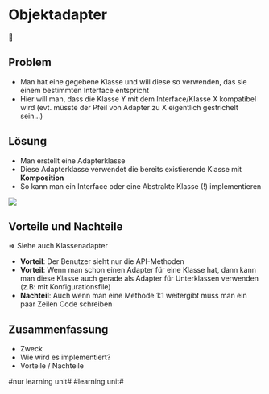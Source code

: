 
# Objektadapter
🔌

## Problem
- Man hat eine gegebene Klasse und will diese so verwenden, das sie einem bestimmten Interface entspricht
- Hier will man, dass die Klasse Y mit dem Interface/Klasse X kompatibel wird (evt. müsste der Pfeil von Adapter zu X eigentlich gestrichelt sein…)

## Lösung

- Man erstellt eine Adapterklasse
- Diese Adapterklasse verwendet die bereits existierende Klasse mit **Komposition**
- So kann man ein Interface oder eine Abstrakte Klasse (!) implementieren

![][image-1]

## Vorteile und Nachteile

=\> Siehe auch Klassenadapter

- **Vorteil**: Der Benutzer sieht nur die API-Methoden
- **Vorteil**: Wenn man schon einen Adapter für eine Klasse hat, dann kann man diese Klasse auch gerade als Adapter für Unterklassen verwenden (z.B: mit Konfigurationsfile)
- **Nachteil**: Auch wenn man eine Methode 1:1 weitergibt muss man ein paar Zeilen Code schreiben


## Zusammenfassung
- Zweck
- Wie wird es implementiert?
- Vorteile / Nachteile

[image-1]:	assets/DraggedImage.tiff

#nur learning unit# #learning unit#